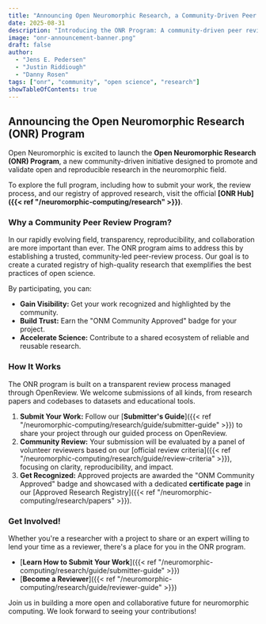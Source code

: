 ```yaml
---
title: "Announcing Open Neuromorphic Research, a Community-Driven Peer Review Program"
date: 2025-08-31
description: "Introducing the ONR Program: A community-driven peer review initiative to foster open, reproducible, and high-impact research in neuromorphic computing."
image: "onr-announcement-banner.png"
draft: false
author:
  - "Jens E. Pedersen"
  - "Justin Riddiough"
  - "Danny Rosen"
tags: ["onr", "community", "open science", "research"]
showTableOfContents: true
---
```


## Announcing the Open Neuromorphic Research (ONR) Program

Open Neuromorphic is excited to launch the **Open Neuromorphic Research (ONR) Program**, a new community-driven initiative designed to promote and validate open and reproducible research in the neuromorphic field.

To explore the full program, including how to submit your work, the review process, and our registry of approved research, visit the official **[ONR Hub]({{< ref "/neuromorphic-computing/research" >}})**.

### Why a Community Peer Review Program?

In our rapidly evolving field, transparency, reproducibility, and collaboration are more important than ever. The ONR program aims to address this by establishing a trusted, community-led peer-review process. Our goal is to create a curated registry of high-quality research that exemplifies the best practices of open science.

By participating, you can:
-   **Gain Visibility:** Get your work recognized and highlighted by the community.
-   **Build Trust:** Earn the "ONM Community Approved" badge for your project.
-   **Accelerate Science:** Contribute to a shared ecosystem of reliable and reusable research.

### How It Works

The ONR program is built on a transparent review process managed through OpenReview. We welcome submissions of all kinds, from research papers and codebases to datasets and educational tools.

1.  **Submit Your Work:** Follow our [**Submitter's Guide**]({{< ref "/neuromorphic-computing/research/guide/submitter-guide" >}}) to share your project through our guided process on OpenReview.
2.  **Community Review:** Your submission will be evaluated by a panel of volunteer reviewers based on our [official review criteria]({{< ref "/neuromorphic-computing/research/guide/review-criteria" >}}), focusing on clarity, reproducibility, and impact.
3.  **Get Recognized:** Approved projects are awarded the "ONM Community Approved" badge and showcased with a dedicated **certificate page** in our [Approved Research Registry]({{< ref "/neuromorphic-computing/research/papers" >}}).

### Get Involved!

Whether you're a researcher with a project to share or an expert willing to lend your time as a reviewer, there's a place for you in the ONR program.

-   [**Learn How to Submit Your Work**]({{< ref "/neuromorphic-computing/research/guide/submitter-guide" >}})
-   [**Become a Reviewer**]({{< ref "/neuromorphic-computing/research/guide/reviewer-guide" >}})

Join us in building a more open and collaborative future for neuromorphic computing. We look forward to seeing your contributions!
